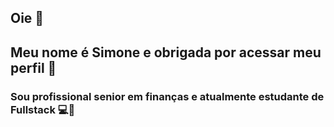 ## Oie 👋

## Meu nome é Simone e obrigada por acessar meu perfil 🤩

### Sou profissional senior em finanças e atualmente estudante de Fullstack 💻💾

